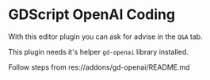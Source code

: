 # GDScript OpenAI Coding

With this editor plugin you can ask for advise in the `Q&A` tab.

This plugin needs it's helper `gd-openai` library installed.

Follow steps from res://addons/gd-openai/README.md
